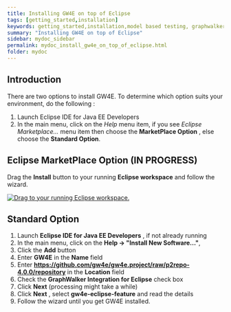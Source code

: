 ```yaml
---
title: Installing GW4E on top of Eclipse
tags: [getting_started,installation]
keywords: getting_started,installation,model based testing, graphwalker, Eclipse plugin, GraphWalker Eclipse Plugin
summary: "Installing GW4E on top of Eclipse"
sidebar: mydoc_sidebar
permalink: mydoc_install_gw4e_on_top_of_eclipse.html
folder: mydoc
---
```


## Introduction
 There are two options to install GW4E. To determine which option suits your environment, do the following :
 
 
 1. Launch Eclipse IDE for Java EE Developers
 2. In the main menu, click on the *Help* menu item, if you see *Eclipse Marketplace...* menu item then choose the **MarketPlace Option** , else choose the **Standard Option**.


## Eclipse MarketPlace Option (IN PROGRESS)

Drag the **Install** button to your running **Eclipse workspace** and follow the wizard.

[![Drag to your running Eclipse workspace.](https://marketplace.eclipse.org/sites/all/themes/solstice/public/images/marketplace/btn-install.png)](http://marketplace.eclipse.org/marketplace-client-intro?mpc_install=3480626 "Drag to your running Eclipse* workspace.")

## Standard Option 

 1. Launch **Eclipse IDE for Java EE Developers** , if not already running
 2. In the main menu, click on the **Help -> "Install New Software..."**,
 3. Click the **Add** button
 4. Enter **GW4E** in the **Name** field
 5. Enter **https://github.com/gw4e/gw4e.project/raw/p2repo-4.0.0/repository** in the **Location** field
 6. Check the **GraphWalker Integration for Eclipse** check box
 7. Click **Next**  (processing might take a while)
 8. Click **Next** , select **gw4e-eclipse-feature** and read the details
 9. Follow the wizard until you get GW4E installed.
 
 
 
 
 
 

 